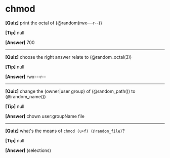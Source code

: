 # chmod

**[Quiz]** print the octal of {@random(rwx---r--)}

**[Tip]** null

**[Answer]** 700

<hr/>

**[Quiz]** choose the right answer relate to (@random_octal(3))

**[Tip]** null

**[Answer]** rwx---r--

<hr/>

**[Quiz]** change the (owner|user group) of (@random_path()) to (@random_name())

**[Tip]** null

**[Answer]** chown user:groupName file

<hr/>

**[Quiz]** what's the means of `chmod (u+f) (@random_file)`?

**[Tip]** null

**[Answer]** (selections)
